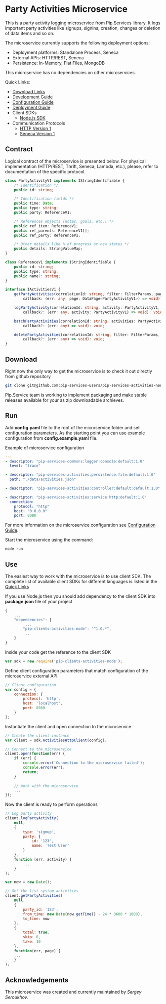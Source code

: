 # Party Activities Microservice

This is a party activity logging microservice from Pip.Services library. 
It logs important party activities like signups, signins, 
creation, changes or deletion of data items and so on.

The microservice currently supports the following deployment options:
* Deployment platforms: Standalone Process, Seneca
* External APIs: HTTP/REST, Seneca
* Persistence: In-Memory, Flat Files, MongoDB

This microservice has no dependencies on other microservices.

<a name="links"></a> Quick Links:

* [Download Links](doc/Downloads.md)
* [Development Guide](doc/Development.md)
* [Configuration Guide](doc/Configuration.md)
* [Deployment Guide](doc/Deployment.md)
* Client SDKs
  - [Node.js SDK](https://github.com/pip-services-users/pip-clients-activities-node)
* Communication Protocols
  - [HTTP Version 1](doc/HttpProtocolV1.md)
  - [Seneca Version 1](doc/SenecaProtocolV1.md)

##  Contract

Logical contract of the microservice is presented below. For physical implementation (HTTP/REST, Thrift, Seneca, Lambda, etc.),
please, refer to documentation of the specific protocol.

```typescript
class PartyActivityV1 implements IStringIdentifiable {
    /* Identification */
    public id: string;

    /* Identification fields */
    public time: Date;
    public type: string;
    public party: ReferenceV1;

    /* References objects (notes, goals, etc.) */
    public ref_item: ReferenceV1;
    public ref_parents: ReferenceV1[];
    public ref_party: ReferenceV1;

    /* Other details like % of progress or new status */
    public details: StringValueMap;
}

class ReferenceV1 implements IStringIdentifiable {
    public id: string;
    public type: string;
    public name?: string;
}

interface IActivitiesV1 {
    getPartyActivities(correlationId: string, filter: FilterParams, paging: PagingParams, 
        callback: (err: any, page: DataPage<PartyActivityV1>) => void): void;

    logPartyActivity(correlationId: string, activity: PartyActivityV1,
        callback?: (err: any, activity: PartyActivityV1) => void): void;

    batchPartyActivities(correlationId: string, activities: PartyActivityV1[],
        callback?: (err: any) => void): void;

    deletePartyActivities(correlationId: string, filter: FilterParams, 
        callback?: (err: any) => void): void;
}

```

## Download

Right now the only way to get the microservice is to check it out directly from github repository
```bash
git clone git@github.com:pip-services-users/pip-services-activities-node.git
```

Pip.Service team is working to implement packaging and make stable releases available for your 
as zip downloadable archieves.

## Run

Add **config.yaml** file to the root of the microservice folder and set configuration parameters.
As the starting point you can use example configuration from **config.example.yaml** file. 

Example of microservice configuration
```yaml
---
- descriptor: "pip-services-commons:logger:console:default:1.0"
  level: "trace"

- descriptor: "pip-services-activities:persistence:file:default:1.0"
  path: "./data/activities.json"

- descriptor: "pip-services-activities:controller:default:default:1.0"

- descriptor: "pip-services-activities:service:http:default:1.0"
  connection:
    protocol: "http"
    host: "0.0.0.0"
    port: 8080
```
 
For more information on the microservice configuration see [Configuration Guide](Configuration.md).

Start the microservice using the command:
```bash
node run
```

## Use

The easiest way to work with the microservice is to use client SDK. 
The complete list of available client SDKs for different languages is listed in the [Quick Links](#links)

If you use Node.js then you should add dependency to the client SDK into **package.json** file of your project
```javascript
{
    ...
    "dependencies": {
        ....
        "pip-clients-activities-node": "^1.0.*",
        ...
    }
}
```

Inside your code get the reference to the client SDK
```javascript
var sdk = new require('pip-clients-activities-node');
```

Define client configuration parameters that match configuration of the microservice external API
```javascript
// Client configuration
var config = {
    connection: {
        protocol: 'http',
        host: 'localhost', 
        port: 8080
    }
};
```

Instantiate the client and open connection to the microservice
```javascript
// Create the client instance
var client = sdk.ActivitiesHttpClient(config);

// Connect to the microservice
client.open(function(err) {
    if (err) {
        console.error('Connection to the microservice failed');
        console.error(err);
        return;
    }
    
    // Work with the microservice
    ...
});
```

Now the client is ready to perform operations
```javascript
// Log party activity
client.logPartyActivity(
    null,
    { 
        type: 'signup',
        party: {
            id: '123',
            name: 'Test User'
        }
    },
    function (err, activity) {
        ...
    }
);
```

```javascript
var now = new Date();

// Get the list system activities
client.getPartyActivities(
    null,
    {
        party_id: '123',
        from_time: new Date(now.getTime() - 24 * 3600 * 1000),
        to_time: now
    },
    {
        total: true,
        skip: 0,
        take: 10
    },
    function(err, page) {
    ...    
    }
);
```    

## Acknowledgements

This microservice was created and currently maintained by *Sergey Seroukhov*.

